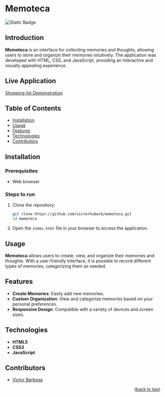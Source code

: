 # Memoteca <a name="readme-top"></a>
![Static Badge](https://img.shields.io/badge/status-completed-green?style=for-the-badge)

## Introduction
**Memoteca** is an interface for collecting memories and thoughts, allowing users to store and organize their memories intuitively. The application was developed with HTML, CSS, and JavaScript, providing an interactive and visually appealing experience.

## Live Application
[Shopping list Demonstration](https://memoteca-rust.vercel.app)

## Table of Contents
- [Installation](#installation)
- [Usage](#usage)
- [Features](#features)
- [Technologies](#technologies)
- [Contributors](#contributors)

## Installation

### Prerequisites
- Web browser

### Steps to run
1. Clone the repository:
   ```bash
   git clone https://github.com/victorhubarb/memoteca.git
   cd memoteca
   ```
2. Open the `index.html` file in your browser to access the application.

## Usage
**Memoteca** allows users to create, view, and organize their memories and thoughts. With a user-friendly interface, it is possible to record different types of memories, categorizing them as needed.

## Features
- **Create Memories**: Easily add new memories.
- **Custom Organization**: View and categorize memories based on your personal preferences.
- **Responsive Design**: Compatible with a variety of devices and screen sizes.

## Technologies
- **HTML5**
- **CSS3**
- **JavaScript**

## Contributors
- [Victor Barbosa](https://github.com/victorhubarb)
<p align="right">(<a href="#readme-top">back to top</a>)</p>
